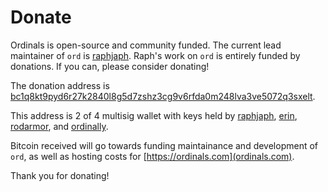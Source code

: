 Donate
======

Ordinals is open-source and community funded. The current lead maintainer of
`ord` is [raphjaph](https://github.com/raphjaph/). Raph's work on `ord` is
entirely funded by donations. If you can, please consider donating!

The donation address is
[bc1q8kt9pyd6r27k2840l8g5d7zshz3cg9v6rfda0m248lva3ve5072q3sxelt](https://mempool.space/address/bc1q8kt9pyd6r27k2840l8g5d7zshz3cg9v6rfda0m248lva3ve5072q3sxelt).

This address is 2 of 4 multisig wallet with keys held by
[raphjaph](https://twitter.com/raphjaph),
[erin](https://twitter.com/realizingerin),
[rodarmor](https://twitter.com/rodarmor), and
[ordinally](https://twitter.com/veryordinally).

Bitcoin received will go towards funding maintainance and development of `ord`,
as well as hosting costs for [https://ordinals.com](ordinals.com).

Thank you for donating!
